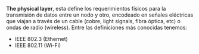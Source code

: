 **The physical layer**, esta define los requerimientos físicos para la transmisión de datos entre un nodo y otro, encodeado en señales eléctricas que viajan a través de un cable (cobre, light signals, fibra óptica, etc) o ondas de radio (wireless). Entre las definiciones más conocidas tenemos:

- IEEE 802.3 (Ethernet)
- IEEE 802.11 (Wi-Fi)


